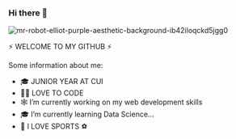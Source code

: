 ### Hi there 👋

![mr-robot-elliot-purple-aesthetic-background-ib42iloqckd5jgg0](https://github.com/arslan-112/arslan-112/assets/76623349/dcd22367-c06f-4d24-bbda-0bdf95fff458)



   ⚡ WELCOME TO MY GITHUB ⚡
   
 Some information about me:
- 🎓 JUNIOR YEAR AT CUI 
- 🧑‍💻 LOVE TO CODE
- 🕸️ I’m currently working on my web development skills
- 🎓 I’m currently learning Data Science...
- 🏏 I LOVE SPORTS ⚽

